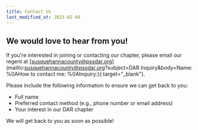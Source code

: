 ```yaml
---
title: Contact Us
last_modified_at: 2023-01-04
---
```


## We would love to hear from you!

If you're interested in joining or contacting our chapter, please email our regent at [susquehannacounty@pssdar.org](mailto:susquehannacounty@pssdar.org?subject=DAR Inquiry&body=Name: <name>%0AHow to contact me: <phone number or email>%0AInquiry:){:target="_blank"}.

Please include the following information to ensure we can get back to you:
 * Full name
 * Preferred contact method (e.g., phone number or email address)
 * Your interest in our DAR chapter

We will get back to you as soon as possible!
